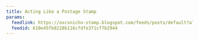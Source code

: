 ```yaml
---
title: Acting Like a Postage Stamp
params:
  feedlink: https://oxcsnicho-stamp.blogspot.com/feeds/posts/default?alt=rss
  feedid: 610e45fb8228b116cfdfe371cf7b2944
---
```

